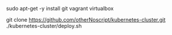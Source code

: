 sudo apt-get -y install git vagrant virtualbox

git clone https://github.com/otherNoscript/kubernetes-cluster.git
./kubernetes-cluster/deploy.sh
